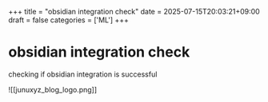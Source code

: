 +++
title = "obsidian integration check"
date = 2025-07-15T20:03:21+09:00
draft = false
categories = ['ML']
+++

# obsidian integration check

checking if obsidian integration is successful

![[junuxyz_blog_logo.png]]
